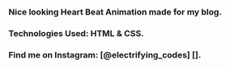 ### Nice looking Heart Beat Animation made for my blog.

### Technologies Used: HTML & CSS.

### Find me on Instagram: [@electrifying_codes] [].

[instagram]: https://www.instagram.com/electrifying_codes
